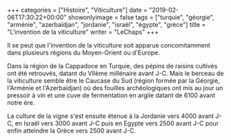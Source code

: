 +++
categories = ["Histoire", "Viticulture"]
date = "2019-02-06T17:30:22+00:00"
showonlyimage = false
tags = ["turquie", "géorgie", "arménie", "azerbaïdjan", "jordanie", "israël", "égypte", "grèce"]
title = "L'invention de la viticulture"
writer = "LeChaps"
+++

Il se peut que l'invention de la viticulture soit apparue concomitamment dans plusieurs régions du Moyen-Orient ou d'Europe.  

Dans la région de la Cappadoce en Turquie, des pépins de raisins cultivés ont été retrouvés, datant du VIIème millénaire avant J-C. Mais le berceau de la viticulture semble être le Caucase du Sud (région formée par la Géorgie, l'Arménie et l'Azerbaïdjan) où des fouilles archéologiques ont mis au jour un pressoir à vin et une cuve de fermentation en argile datant de 6100 avant notre ère.  

La culture de la vigne s'est ensuite étenue à la Jordanie vers 4000 avant J-C, en Israël vers 3000 avant J-C puis en Egypte vers 2500 avant J-C pour enfin atteindre la Grèce vers 2500 avant J-C.